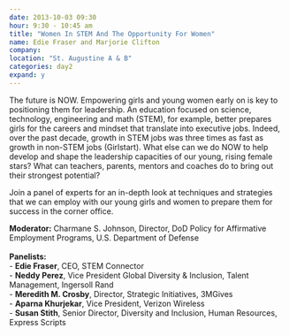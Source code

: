 ```yaml
---
date: 2013-10-03 09:30
hour: 9:30 - 10:45 am
title: "Women In STEM And The Opportunity For Women"
name: Edie Fraser and Marjorie Clifton
company:
location: "St. Augustine A & B"
categories: day2
expand: y
---
```

The future is NOW. Empowering girls and young women early on is key to positioning them for leadership. An education focused on science, technology, engineering and math (STEM), for example, better prepares girls for the careers and mindset that translate into executive jobs. Indeed, over the past decade, growth in STEM jobs was three times as fast as growth in non-STEM jobs (Girlstart). What else can we do NOW to help develop and shape the leadership capacities of our young, rising female stars? What can teachers, parents, mentors and coaches do to bring out their strongest potential? 

Join a panel of experts for an in-depth look at techniques and strategies that we can employ with our young girls and women to prepare them for success in the corner office.

__Moderator:__ Charmane S. Johnson, Director, DoD Policy for Affirmative Employment Programs, U.S. Department of Defense 
 <br /><br />
__Panelists:__ <br />
\- __Edie Fraser__, CEO, STEM Connector  <br />
\- __Neddy Perez__, ‎Vice President Global Diversity & Inclusion, Talent Management, Ingersoll Rand <br />
\- __Meredith M. Crosby__, Director, Strategic Initiatives, 3MGives  <br />
\- __Aparna Khurjekar__, Vice President, Verizon Wireless   <br />
\- __Susan Stith__, Senior Director, Diversity and Inclusion, Human Resources, Express Scripts  <br />
